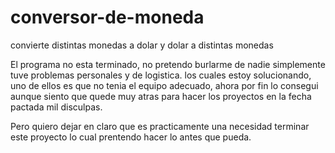 # conversor-de-moneda
convierte distintas monedas a dolar  y  dolar a distintas monedas

El programa no esta terminado, no pretendo burlarme de nadie simplemente tuve problemas personales y de logistica. los cuales estoy solucionando, uno de ellos es que no tenia el equipo adecuado, ahora por fin lo consegui aunque siento que quede muy atras para hacer los proyectos en la fecha pactada mil disculpas.

Pero quiero dejar en claro que es practicamente una necesidad terminar este proyecto lo cual prentendo hacer lo antes que pueda.